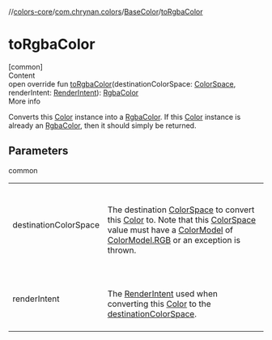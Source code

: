 //[colors-core](../../../index.md)/[com.chrynan.colors](../index.md)/[BaseColor](index.md)/[toRgbaColor](to-rgba-color.md)



# toRgbaColor  
[common]  
Content  
open override fun [toRgbaColor](to-rgba-color.md)(destinationColorSpace: [ColorSpace](../../com.chrynan.colors.space/-color-space/index.md), renderIntent: [RenderIntent](../../com.chrynan.colors.space/-render-intent/index.md)): [RgbaColor](../-rgba-color/index.md)  
More info  


Converts this [Color](../-color/index.md) instance into a [RgbaColor](../-rgba-color/index.md). If this [Color](../-color/index.md) instance is already an [RgbaColor](../-rgba-color/index.md), then it should simply be returned.



## Parameters  
  
common  
  
| | |
|---|---|
| <a name="com.chrynan.colors/BaseColor/toRgbaColor/#com.chrynan.colors.space.ColorSpace#com.chrynan.colors.space.RenderIntent/PointingToDeclaration/"></a>destinationColorSpace| <a name="com.chrynan.colors/BaseColor/toRgbaColor/#com.chrynan.colors.space.ColorSpace#com.chrynan.colors.space.RenderIntent/PointingToDeclaration/"></a><br><br>The destination [ColorSpace](../../com.chrynan.colors.space/-color-space/index.md) to convert this [Color](../-color/index.md) to. Note that this [ColorSpace](../../com.chrynan.colors.space/-color-space/index.md) value must have a [ColorModel](../../com.chrynan.colors.space/-color-model/index.md) of [ColorModel.RGB](../../com.chrynan.colors.space/-color-model/-r-g-b/index.md) or an exception is thrown.<br><br>|
| <a name="com.chrynan.colors/BaseColor/toRgbaColor/#com.chrynan.colors.space.ColorSpace#com.chrynan.colors.space.RenderIntent/PointingToDeclaration/"></a>renderIntent| <a name="com.chrynan.colors/BaseColor/toRgbaColor/#com.chrynan.colors.space.ColorSpace#com.chrynan.colors.space.RenderIntent/PointingToDeclaration/"></a><br><br>The [RenderIntent](../../com.chrynan.colors.space/-render-intent/index.md) used when converting this [Color](../-color/index.md) to the [destinationColorSpace](../../com.chrynan.colors.space/-color-space/index.md).<br><br>|
  
  



